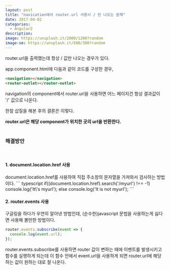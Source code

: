 ```yaml
---
layout: post
title: "navication에서 router.url 사용시 / 만 나오는 문제"
date: 2017-04-02
categories:
  - Angular2
description: 
image: https://unsplash.it/2000/1200?random
image-sm: https://unsplash.it/500/300?random
---
```

router.url을 출력했는데 항상 / 값만 나오는 경우가 있다.

app.component.html에 다음과 같이 코드를 구성한 경우,

``` html
<navigation></navigation>
<router-outlet></router-outlet>
```

navigation의 component에서 router.url을 사용하면 어느 페이지건 항상 결과값이 '/' 값으로 나온다.

한참 삽질을 해본 후의 결론은 이렇다. 

<b>router.url은 해당 component가 위치한 곳의 url을 반환한다.</b>
<br><br>
<h3>해결방안</h3>
<br>
<h4>1. document.location.href 사용</h4>
document.location.href를 사용하여 직접 주소창의 문자열을 가져와서 검사하는 방법이다.
``` typescript
if((document.location.href).search('/myurl') !== -1) 
  console.log('It\'s myurl');
else 
  console.log('It is not myurl');
```

<h4>2. router.events 사용</h4>
구글링을 하다가 우연히 알아낸 방법인데, (순수한)javascript 문법을 사용하는게 싫다면 사용해 볼만한 방법이다.

``` javascript
router.events.subscribe(event => {
  console.log(event.url);
});
```
router.events.subscribe를 사용하면 router 값이 변하는 때에 이벤트를 발생시키고 함수를 실행하게 되는데 이 함수 안에서 event.url을 사용하게 되면 router.url에 해당하는 값이 원하는 대로 잘 나온다.


